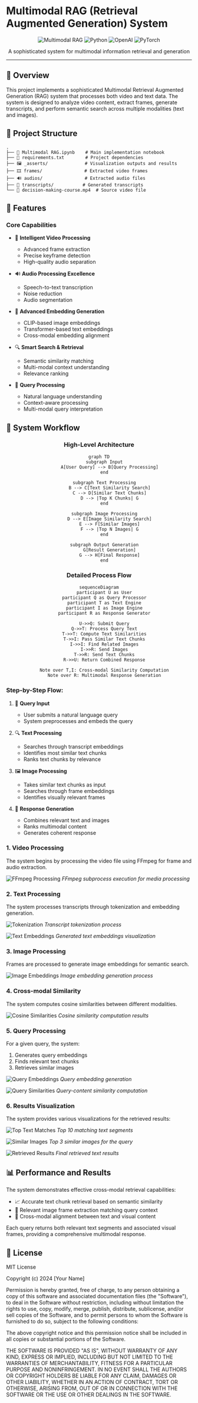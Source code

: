 # Multimodal RAG (Retrieval Augmented Generation) System

<div align="center">

![Multimodal RAG](https://img.shields.io/badge/Multimodal-RAG-blue?style=for-the-badge&logo=python)
![Python](https://img.shields.io/badge/python-v3.8+-blue.svg?style=for-the-badge&logo=python)
![OpenAI](https://img.shields.io/badge/OpenAI-API-green?style=for-the-badge&logo=openai)
![PyTorch](https://img.shields.io/badge/PyTorch-red?style=for-the-badge&logo=pytorch)

</div>

<div align="center">
<p>A sophisticated system for multimodal information retrieval and generation</p>
</div>

---

## 🌟 Overview 
This project implements a sophisticated Multimodal Retrieval Augmented Generation (RAG) system that processes both video and text data. The system is designed to analyze video content, extract frames, generate transcripts, and perform semantic search across multiple modalities (text and images).

## 📁 Project Structure
```
.
├── 📓 Multimodal RAG.ipynb    # Main implementation notebook
├── 📝 requirements.txt        # Project dependencies
├── 🖼️ _asserts/              # Visualization outputs and results
├── 🎞️ frames/                # Extracted video frames
├── 🔊 audios/                # Extracted audio files
├── 📜 transcripts/           # Generated transcripts
└── 🎥 decision-making-course.mp4  # Source video file
```

## 🚀 Features

### Core Capabilities
- 🎥 **Intelligent Video Processing**
  - Advanced frame extraction
  - Precise keyframe detection
  - High-quality audio separation

- 🔊 **Audio Processing Excellence**
  - Speech-to-text transcription
  - Noise reduction
  - Audio segmentation

- 🧠 **Advanced Embedding Generation**
  - CLIP-based image embeddings
  - Transformer-based text embeddings
  - Cross-modal embedding alignment

- 🔍 **Smart Search & Retrieval**
  - Semantic similarity matching
  - Multi-modal context understanding
  - Relevance ranking

- 🎯 **Query Processing**
  - Natural language understanding
  - Context-aware processing
  - Multi-modal query interpretation

## 🔄 System Workflow

<div align="center">

### High-Level Architecture
```mermaid
graph TD
    subgraph Input
        A[User Query] --> B[Query Processing]
    end

    subgraph Text Processing
        B --> C[Text Similarity Search]
        C --> D[Similar Text Chunks]
        D --> |Top K Chunks| G
    end

    subgraph Image Processing
        D --> E[Image Similarity Search]
        E --> F[Similar Images]
        F --> |Top N Images| G
    end

    subgraph Output Generation
        G[Result Generation]
        G --> H[Final Response]
    end

```

### Detailed Process Flow
```mermaid
sequenceDiagram
    participant U as User
    participant Q as Query Processor
    participant T as Text Engine
    participant I as Image Engine
    participant R as Response Generator

    U->>Q: Submit Query
    Q->>T: Process Query Text
    T->>T: Compute Text Similarities
    T->>I: Pass Similar Text Chunks
    I->>I: Find Related Images
    I->>R: Send Images
    T->>R: Send Text Chunks
    R->>U: Return Combined Response

    Note over T,I: Cross-modal Similarity Computation
    Note over R: Multimodal Response Generation
```
</div>

### Step-by-Step Flow:
1. 📝 **Query Input**
   - User submits a natural language query
   - System preprocesses and embeds the query

2. 🔍 **Text Processing**
   - Searches through transcript embeddings
   - Identifies most similar text chunks
   - Ranks text chunks by relevance

3. 🖼️ **Image Processing**
   - Takes similar text chunks as input
   - Searches through frame embeddings
   - Identifies visually relevant frames

4. 🎯 **Response Generation**
   - Combines relevant text and images
   - Ranks multimodal content
   - Generates coherent response

### 1. Video Processing
The system begins by processing the video file using FFmpeg for frame and audio extraction.

![FFmpeg Processing](/_asserts/ffmpeg%20subprocess%20run.png)
*FFmpeg subprocess execution for media processing*

### 2. Text Processing
The system processes transcripts through tokenization and embedding generation.

![Tokenization](/_asserts/tokenize%20the%20transcribs.png)
*Transcript tokenization process*

![Text Embeddings](/_asserts/text%20embedding%20output%20photo.png)
*Generated text embeddings visualization*

### 3. Image Processing
Frames are processed to generate image embeddings for semantic search.

![Image Embeddings](/_asserts/image%20embedding.png)
*Image embedding generation process*

### 4. Cross-modal Similarity
The system computes cosine similarities between different modalities.

![Cosine Similarities](/_asserts/cosine%20similarities%20output.png)
*Cosine similarity computation results*

### 5. Query Processing
For a given query, the system:
1. Generates query embeddings
2. Finds relevant text chunks
3. Retrieves similar images

![Query Embeddings](/_asserts/for%20%20query%20congnitive%20bias%20got%20embedding.png)
*Query embedding generation*

![Query Similarities](/_asserts/cosine%20similarity%20with%20the%20query.png)
*Query-content similarity computation*

### 6. Results Visualization
The system provides various visualizations for the retrieved results:

![Top Text Matches](/_asserts/top%2010%20match%20text%20idx%20with%20the%20query.png)
*Top 10 matching text segments*

![Similar Images](/_asserts/top%203%20similiar%20images%20to%20the%20text.png)
*Top 3 similar images for the query*

![Retrieved Results](/_asserts/retrivied%20text.png)
*Final retrieved text results*

## 📊 Performance and Results
The system demonstrates effective cross-modal retrieval capabilities:
- 📈 Accurate text chunk retrieval based on semantic similarity
- 🎯 Relevant image frame extraction matching query context
- 🔄 Cross-modal alignment between text and visual content

Each query returns both relevant text segments and associated visual frames, providing a comprehensive multimodal response.

## 📜 License

MIT License

Copyright (c) 2024 [Your Name]

Permission is hereby granted, free of charge, to any person obtaining a copy
of this software and associated documentation files (the "Software"), to deal
in the Software without restriction, including without limitation the rights
to use, copy, modify, merge, publish, distribute, sublicense, and/or sell
copies of the Software, and to permit persons to whom the Software is
furnished to do so, subject to the following conditions:

The above copyright notice and this permission notice shall be included in all
copies or substantial portions of the Software.

THE SOFTWARE IS PROVIDED "AS IS", WITHOUT WARRANTY OF ANY KIND, EXPRESS OR
IMPLIED, INCLUDING BUT NOT LIMITED TO THE WARRANTIES OF MERCHANTABILITY,
FITNESS FOR A PARTICULAR PURPOSE AND NONINFRINGEMENT. IN NO EVENT SHALL THE
AUTHORS OR COPYRIGHT HOLDERS BE LIABLE FOR ANY CLAIM, DAMAGES OR OTHER
LIABILITY, WHETHER IN AN ACTION OF CONTRACT, TORT OR OTHERWISE, ARISING FROM,
OUT OF OR IN CONNECTION WITH THE SOFTWARE OR THE USE OR OTHER DEALINGS IN THE
SOFTWARE.
